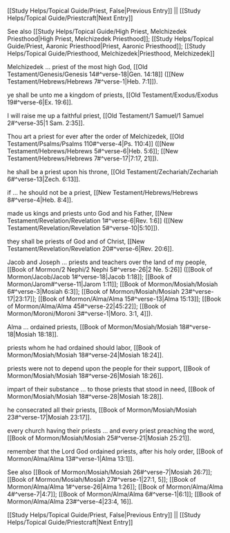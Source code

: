 [[Study Helps/Topical Guide/Priest, False|Previous Entry]]  ||  [[Study Helps/Topical Guide/Priestcraft|Next Entry]]

 See also [[Study Helps/Topical Guide/High Priest, Melchizedek Priesthood|High Priest, Melchizedek Priesthood]]; [[Study Helps/Topical Guide/Priest, Aaronic Priesthood|Priest, Aaronic Priesthood]]; [[Study Helps/Topical Guide/Priesthood, Melchizedek|Priesthood, Melchizedek]]

 Melchizedek ... priest of the most high God, [[Old Testament/Genesis/Genesis 14#^verse-18|Gen. 14:18]] ([[New Testament/Hebrews/Hebrews 7#^verse-1|Heb. 7:1]]).

 ye shall be unto me a kingdom of priests, [[Old Testament/Exodus/Exodus 19#^verse-6|Ex. 19:6]].

 I will raise me up a faithful priest, [[Old Testament/1 Samuel/1 Samuel 2#^verse-35|1 Sam. 2:35]].

 Thou art a priest for ever after the order of Melchizedek, [[Old Testament/Psalms/Psalms 110#^verse-4|Ps. 110:4]] ([[New Testament/Hebrews/Hebrews 5#^verse-6|Heb. 5:6]]; [[New Testament/Hebrews/Hebrews 7#^verse-17|7:17, 21]]).

 he shall be a priest upon his throne, [[Old Testament/Zechariah/Zechariah 6#^verse-13|Zech. 6:13]].

 if ... he should not be a priest, [[New Testament/Hebrews/Hebrews 8#^verse-4|Heb. 8:4]].

 made us kings and priests unto God and his Father, [[New Testament/Revelation/Revelation 1#^verse-6|Rev. 1:6]] ([[New Testament/Revelation/Revelation 5#^verse-10|5:10]]).

 they shall be priests of God and of Christ, [[New Testament/Revelation/Revelation 20#^verse-6|Rev. 20:6]].

 Jacob and Joseph ... priests and teachers over the land of my people, [[Book of Mormon/2 Nephi/2 Nephi 5#^verse-26|2 Ne. 5:26]] ([[Book of Mormon/Jacob/Jacob 1#^verse-18|Jacob 1:18]]; [[Book of Mormon/Jarom#^verse-11|Jarom 1:11]]; [[Book of Mormon/Mosiah/Mosiah 6#^verse-3|Mosiah 6:3]]; [[Book of Mormon/Mosiah/Mosiah 23#^verse-17|23:17]]; [[Book of Mormon/Alma/Alma 15#^verse-13|Alma 15:13]]; [[Book of Mormon/Alma/Alma 45#^verse-22|45:22]]; [[Book of Mormon/Moroni/Moroni 3#^verse-1|Moro. 3:1, 4]]).

 Alma ... ordained priests, [[Book of Mormon/Mosiah/Mosiah 18#^verse-18|Mosiah 18:18]].

 priests whom he had ordained should labor, [[Book of Mormon/Mosiah/Mosiah 18#^verse-24|Mosiah 18:24]].

 priests were not to depend upon the people for their support, [[Book of Mormon/Mosiah/Mosiah 18#^verse-26|Mosiah 18:26]].

 impart of their substance ... to those priests that stood in need, [[Book of Mormon/Mosiah/Mosiah 18#^verse-28|Mosiah 18:28]].

 he consecrated all their priests, [[Book of Mormon/Mosiah/Mosiah 23#^verse-17|Mosiah 23:17]].

 every church having their priests ... and every priest preaching the word, [[Book of Mormon/Mosiah/Mosiah 25#^verse-21|Mosiah 25:21]].

 remember that the Lord God ordained priests, after his holy order, [[Book of Mormon/Alma/Alma 13#^verse-1|Alma 13:1]].

 See also [[Book of Mormon/Mosiah/Mosiah 26#^verse-7|Mosiah 26:7]]; [[Book of Mormon/Mosiah/Mosiah 27#^verse-1|27:1, 5]]; [[Book of Mormon/Alma/Alma 1#^verse-26|Alma 1:26]]; [[Book of Mormon/Alma/Alma 4#^verse-7|4:7]]; [[Book of Mormon/Alma/Alma 6#^verse-1|6:1]]; [[Book of Mormon/Alma/Alma 23#^verse-4|23:4, 16]].

[[Study Helps/Topical Guide/Priest, False|Previous Entry]]  ||  [[Study Helps/Topical Guide/Priestcraft|Next Entry]]